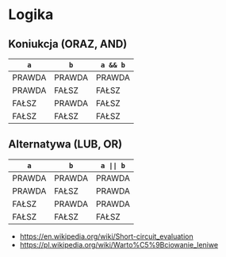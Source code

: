 # Logika

## Koniukcja (ORAZ, AND)

| `a`    |  `b`   | `a && b` |
|--------|--------|----------|
| PRAWDA | PRAWDA | PRAWDA   |
| PRAWDA | FAŁSZ  | FAŁSZ    |
| FAŁSZ  | PRAWDA | FAŁSZ    |
| FAŁSZ  | FAŁSZ  | FAŁSZ    |

## Alternatywa (LUB, OR)


| `a`    |  `b`   | `a \|\| b` |
|--------|--------|----------|
| PRAWDA | PRAWDA | PRAWDA   |
| PRAWDA | FAŁSZ  | PRAWDA   |
| FAŁSZ  | PRAWDA | PRAWDA   |
| FAŁSZ  | FAŁSZ  | FAŁSZ    |

* <https://en.wikipedia.org/wiki/Short-circuit_evaluation>
* <https://pl.wikipedia.org/wiki/Warto%C5%9Bciowanie_leniwe>


